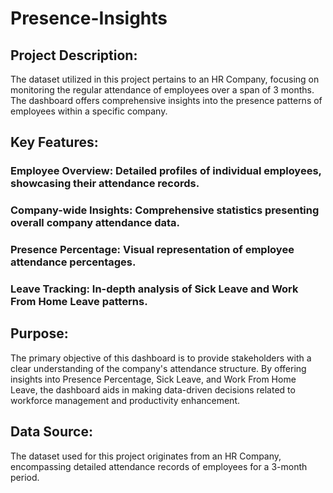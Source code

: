 # Presence-Insights

## Project Description:
The dataset utilized in this project pertains to an HR Company, focusing on monitoring the regular attendance of employees over a span of 3 months. The dashboard offers comprehensive insights into the presence patterns of employees within a specific company.

## Key Features:

### Employee Overview: Detailed profiles of individual employees, showcasing their attendance records.

### Company-wide Insights: Comprehensive statistics presenting overall company attendance data.

### Presence Percentage: Visual representation of employee attendance percentages.

### Leave Tracking: In-depth analysis of Sick Leave and Work From Home Leave patterns.

## Purpose:
The primary objective of this dashboard is to provide stakeholders with a clear understanding of the company's attendance structure. By offering insights into Presence Percentage, Sick Leave, and Work From Home Leave, the dashboard aids in making data-driven decisions related to workforce management and productivity enhancement.

## Data Source:
The dataset used for this project originates from an HR Company, encompassing detailed attendance records of employees for a 3-month period.
